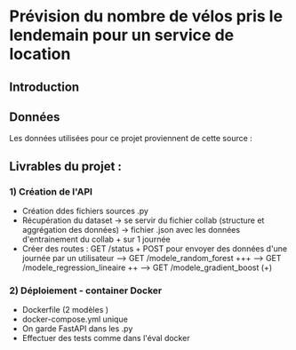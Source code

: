 # Prévision du nombre de vélos pris le lendemain pour un service de location
## Introduction

## Données
Les données utilisées pour ce projet proviennent de cette source :
<a href="https://assets-datascientest.s3-eu-west-1.amazonaws.com/de/total/bike.csv" target="_blank"></a>

## Livrables du projet :

### 1) Création de l'API
* Création ddes fichiers sources .py
* Récupération du dataset -> se servir du fichier collab (structure et aggrégation des données) -> fichier .json avec les données d'entrainement du collab + sur 1 journée
* Créer des routes : GET /status + POST pour envoyer des données d'une journée par un utilisateur
--> GET /modele_random_forest +++ 
--> GET /modele_regression_lineaire ++
--> GET /modele_gradient_boost (+)

### 2) Déploiement - container Docker
- Dockerfile (2 modèles )
- docker-compose.yml unique
- On garde FastAPI dans les .py
- Effectuer des tests comme dans l'éval docker
